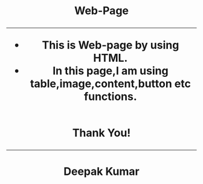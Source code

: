 <br><h1 align=center> Web-Page

  
  ------
  
  
- This is Web-page by using HTML.
- In this page,I am using table,image,content,button etc functions.

<br>Thank You!

-----

<h1 align=center>Deepak Kumar
 
